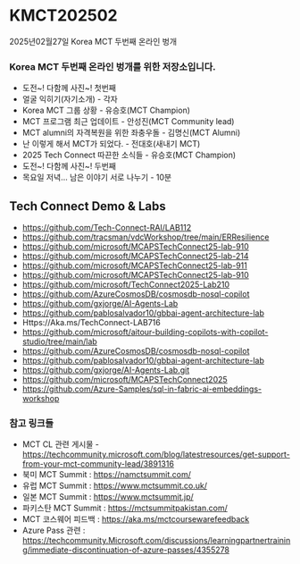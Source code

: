# KMCT202502
2025년02월27일 Korea MCT 두번째 온라인 벙개

### Korea MCT 두번째 온라인 벙개를 위한 저장소입니다.
- 도전~!  다함께 사진~! 첫번째
- 얼굴 익히기(자기소개) - 각자
- Korea MCT 그룹 상황 - 유승호(MCT Champion)
- MCT 프로그램 최근 업데이트 - 안성진(MCT Community lead)
- MCT alumni의 자격복원을 위한 좌충우돌 - 김명신(MCT Alumni)
- 난 이렇게 해서 MCT가 되었다. - 전대호(새내기 MCT)
- 2025 Tech Connect 따끈한 소식들 - 유승호(MCT Champion)
- 도전~!  다함께 사진~! 두번째
- 목요일 저녁… 남은 이야기 서로 나누기 - 10분

## Tech Connect Demo & Labs
- https://github.com/Tech-Connect-RAI/LAB112
- https://github.com/tracsman/vdcWorkshop/tree/main/ERResilience
- https://github.com/microsoft/MCAPSTechConnect25-lab-910
- https://github.com/microsoft/MCAPSTechConnect25-lab-214
- https://github.com/microsoft/MCAPSTechConnect25-lab-911
- https://github.com/microsoft/MCAPSTechConnect25-lab-910
- https://github.com/microsoft/TechConnect2025-Lab210
- https://github.com/AzureCosmosDB/cosmosdb-nosql-copilot
- https://github.com/gxjorge/AI-Agents-Lab
- https://github.com/pablosalvador10/gbbai-agent-architecture-lab
- Https://Aka.ms/TechConnect-LAB716
- https://github.com/microsoft/aitour-building-copilots-with-copilot-studio/tree/main/lab
- https://github.com/AzureCosmosDB/cosmosdb-nosql-copilot
- https://github.com/pablosalvador10/gbbai-agent-architecture-lab
- https://github.com/gxjorge/AI-Agents-Lab.git
- https://github.com/microsoft/MCAPSTechConnect2025
- https://github.com/Azure-Samples/sql-in-fabric-ai-embeddings-workshop


### 참고 링크들
- MCT CL 관련 게시물 - https://techcommunity.microsoft.com/blog/latestresources/get-support-from-your-mct-community-lead/3891316 
- 북미 MCT Summit : https://namctsummit.com/ 
- 유럽 MCT Summit : https://www.mctsummit.co.uk/ 
- 일본 MCT Summit : https://www.mctsummit.jp/ 
- 파키스탄 MCT Summit : https://mctsummitpakistan.com/ 
- MCT 코스웨어 피드백 : https://aka.ms/mctcoursewarefeedback
- Azure Pass 관련 : https://techcommunity.Microsoft.com/discussions/learningpartnertraining/immediate-discontinuation-of-azure-passes/4355278
